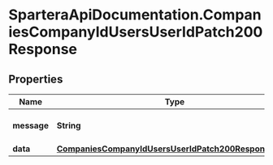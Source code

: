 # SparteraApiDocumentation.CompaniesCompanyIdUsersUserIdPatch200Response

## Properties

Name | Type | Description | Notes
------------ | ------------- | ------------- | -------------
**message** | **String** | Response status message | 
**data** | [**CompaniesCompanyIdUsersUserIdPatch200ResponseData**](CompaniesCompanyIdUsersUserIdPatch200ResponseData.md) |  | 


